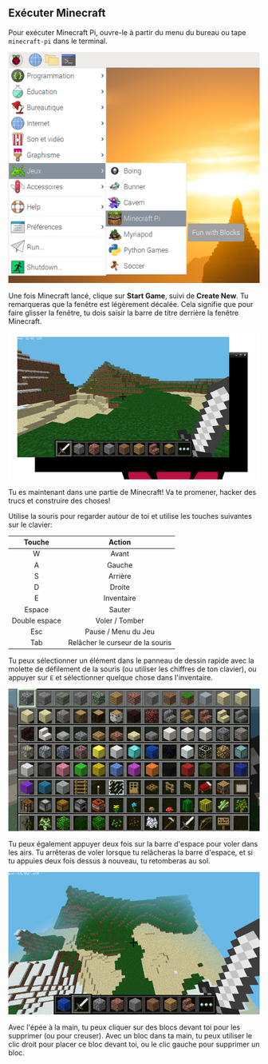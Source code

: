 ## Exécuter Minecraft

Pour exécuter Minecraft Pi, ouvre-le à partir du menu du bureau ou tape `minecraft-pi` dans le terminal.

![](images/menu.png)

Une fois Minecraft lancé, clique sur **Start Game**, suivi de **Create New**. Tu remarqueras que la fenêtre est légèrement décalée. Cela signifie que pour faire glisser la fenêtre, tu dois saisir la barre de titre derrière la fenêtre Minecraft.

![](images/mcpi-game.png)

Tu es maintenant dans une partie de Minecraft! Va te promener, hacker des trucs et construire des choses!

Utilise la souris pour regarder autour de toi et utilise les touches suivantes sur le clavier:

|    Touche     |              Action              |
|:-------------:|:--------------------------------:|
|       W       |              Avant               |
|       A       |              Gauche              |
|       S       |             Arrière              |
|       D       |              Droite              |
|       E       |            Inventaire            |
|    Espace     |              Sauter              |
| Double espace |          Voler / Tomber          |
|      Esc      |       Pause / Menu du Jeu        |
|      Tab      | Relâcher le curseur de la souris |

Tu peux sélectionner un élément dans le panneau de dessin rapide avec la molette de défilement de la souris (ou utiliser les chiffres de ton clavier), ou appuyer sur `E` et sélectionner quelque chose dans l'inventaire.

![](images/mcpi-inventory.png)

Tu peux également appuyer deux fois sur la barre d'espace pour voler dans les airs. Tu arrêteras de voler lorsque tu relâcheras la barre d'espace, et si tu appuies deux fois dessus à nouveau, tu retomberas au sol.

![](images/mcpi-flying.png)

Avec l'épée à la main, tu peux cliquer sur des blocs devant toi pour les supprimer (ou pour creuser). Avec un bloc dans ta main, tu peux utiliser le clic droit pour placer ce bloc devant toi, ou le clic gauche pour supprimer un bloc.